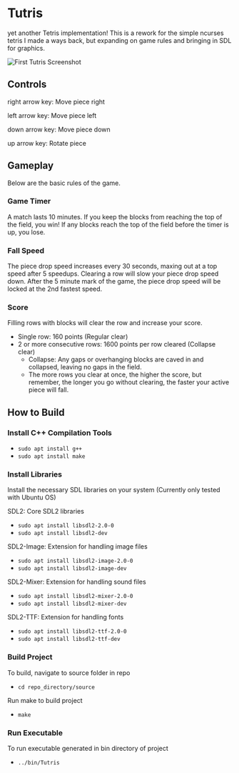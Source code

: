 # Tutris
yet another Tetris implementation! This is a rework for the simple ncurses tetris I made a ways back, but expanding on game rules and bringing in SDL for graphics.

![First Tutris Screenshot](/../documentation/docs/screenshots/tutris_play_screenshot.png?raw=true "Tutris")

## Controls
right arrow key: Move piece right

left arrow key: Move piece left

down arrow key: Move piece down

up arrow key: Rotate piece


## Gameplay
Below are the basic rules of the game.

### Game Timer
A match lasts 10 minutes. If you keep the blocks from reaching the top of the field, you win!
If any blocks reach the top of the field before the timer is up, you lose.

### Fall Speed
The piece drop speed increases every 30 seconds, maxing out at a top speed after 5 speedups.
Clearing a row will slow your piece drop speed down. After the 5 minute mark of the game, the piece drop speed will be locked at the 2nd fastest speed.

### Score
Filling rows with blocks will clear the row and increase your score.
* Single row: 160 points (Regular clear)
* 2 or more consecutive rows: 1600 points per row cleared (Collapse clear)
  * Collapse: Any gaps or overhanging blocks are caved in and collapsed, leaving no gaps in the field.
  * The more rows you clear at once, the higher the score, but remember, the longer you go without clearing, the faster your active piece will fall.

## How to Build

### Install C++ Compilation Tools
* `sudo apt install g++`
* `sudo apt install make`

### Install Libraries
Install the necessary SDL libraries on your system (Currently only tested with Ubuntu OS)

SDL2: Core SDL2 libraries
* `sudo apt install libsdl2-2.0-0`
* `sudo apt install libsdl2-dev`

SDL2-Image: Extension for handling image files
* `sudo apt install libsdl2-image-2.0-0`
* `sudo apt install libsdl2-image-dev`

SDL2-Mixer: Extension for handling sound files
* `sudo apt install libsdl2-mixer-2.0-0`
* `sudo apt install libsdl2-mixer-dev`

SDL2-TTF: Extension for handling fonts
* `sudo apt install libsdl2-ttf-2.0-0`
* `sudo apt install libsdl2-ttf-dev`

### Build Project
To build, navigate to source folder in repo
* `cd repo_directory/source`
 
Run make to build project
* `make`

### Run Executable
To run executable generated in bin directory of project
* `../bin/Tutris`
